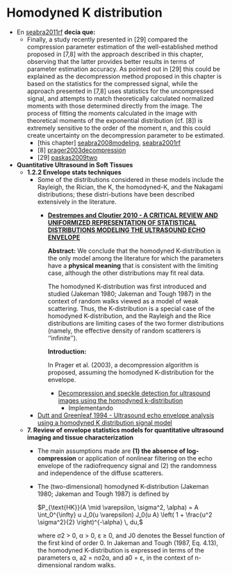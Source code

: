 # Homodyned K distribution

- En [seabra2011rf](https://www.notion.so/Papers-17e69531d59f450b8b9a7d35aaa46dcf?pvs=21) **decía que:**
    - Finally, a study recently presented in [29] compared the compression parameter estimation of the well-established method proposed in [7,8] with the approach described in this chapter, observing that the latter provides better results in terms of parameter estimation accuracy. As pointed out in [29] this could be explained as the decompression method proposed in this chapter is based on the statistics for the compressed signal, while the approach presented in [7,8] uses statistics for the uncompressed signal, and attempts to match theoretically calculated normalized moments with those determined directly from the image. The process of fitting the moments calculated in the image with theoretical moments of the exponential distribution (cf. [8]) is extremely sensitive to the order of the moment n, and this could create uncertainty on the decompression parameter to be estimated.
        - [this chapter] [seabra2008modeling](/papers/seabra2008modeling.pdf), [seabra2001rf](/papers/seabra2011rf.pdf)
        - [8] [prager2003decompression](/papers/Homodyned%20K/prager2003decompression.pdf)
        - [29] [paskas2009two](/papers/Homodyned%20K/paskas2009two.pdf)
- **Quantitative Ultrasound in Soft Tissues**
    - **1.2.2 Envelope stats techniques**
        - Some of the distributions considered in these models include the Rayleigh, the Rician, the K, the homodyned-K, and the Nakagami distributions; these distri-butions have been described extensively in the literature.
            - [**Destrempes and Cloutier 2010 - A CRITICAL REVIEW AND UNIFORMIZED REPRESENTATION OF STATISTICAL DISTRIBUTIONS MODELING THE ULTRASOUND ECHO ENVELOPE**](/papers/Homodyned%20K/destrempes2010critical.pdf)
                
                **Abstract:** We conclude that the homodyned K-distribution is the only model among the literature for which the parameters have a **physical meaning** that is consistent with the limiting case, although the other distributions may fit real data.
                
                The homodyned K-distribution was first introduced and studied (Jakeman 1980; Jakeman and Tough 1987) in the context of random walks viewed as a model of weak scattering. Thus, the K-distribution is a special case of the homodyned K-distribution, and the Rayleigh and the Rice distributions are limiting cases of the two former distributions (namely, the effective density of random scatterers is ‘‘infinite’’).
                
                **Introduction:**
                
                In Prager et al. (2003), a decompression algorithm is proposed, assuming the homodyned K-distribution for the envelope.
                
                - [Decompression and speckle detection for ultrasound images using the homodyned k-distribution](/papers/Homodyned%20K/prager2003decompression.pdf)
                    - Implementando
        - [Dutt and Greenleaf 1994 - Ultrasound echo envelope analysis using a homodyned K distribution signal model](/papers/Homodyned%20K/dutt1994ultrasound.pdf)
    - **7. Review of envelope statistics models for quantitative ultrasound imaging and tissue characterization**
        - The main assumptions made are **(1) the absence of log-compression** or application of nonlinear filtering on the echo envelope of the radiofrequency signal and (2) the randomness and independence of the diffuse scatterers.
        - The (two-dimensional) homodyned K-distribution (Jakeman 1980; Jakeman and Tough 1987) is defined by
            
            $P_{\text{HK}}(A \mid \varepsilon, \sigma^2, \alpha) = A \int_0^{\infty} u J_0(u \varepsilon) J_0(u A) \left( 1 + \frac{u^2 \sigma^2}{2} \right)^{-\alpha} \, du,$
          
          where σ2 > 0, α > 0, ε ≥ 0, and J0 denotes the Bessel function of the first kind of order 0. In Jakeman and Tough (1987, Eq. 4.13), the homodyned K-distribution is expressed in terms of the parameters α, a2 = nσ2α, and a0 = ε, in the context of n-dimensional random walks.